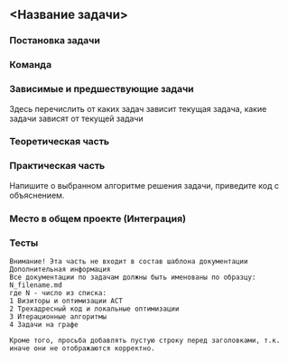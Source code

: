 ## <Название задачи>

### Постановка задачи

### Команда

### Зависимые и предшествующие задачи
Здесь перечислить от каких задач зависит текущая задача, какие задачи зависят от текущей задачи

### Теоретическая часть

### Практическая часть
Напишите о выбранном алгоритме решения задачи, приведите код с объяснением.

### Место в общем проекте (Интеграция)

### Тесты


```
Внимание! Эта часть не входит в состав шаблона документации
Дополнительная информация
Все документации по задачам должны быть именованы по образцу:
N_filename.md
где N - число из списка:
1 Визиторы и оптимизации АСТ
2 Трехадресный код и локальные оптимизации
3 Итерационные алгоритмы 
4 Задачи на графе

Кроме того, просьба добавлять пустую строку перед заголовками, т.к. иначе они не отображаются корректно.
```

